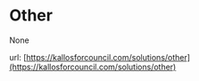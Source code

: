 # Other #

None

url: [https://kallosforcouncil.com/solutions/other](https://kallosforcouncil.com/solutions/other)